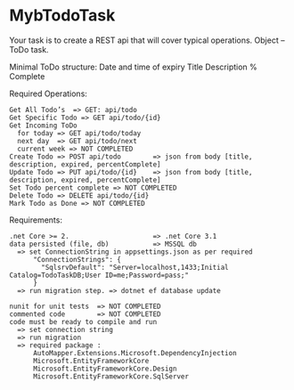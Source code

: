 # MybTodoTask

Your task is to create a REST api that will cover typical operations.
Object – ToDo task.

Minimal ToDo structure:
    Date and time of expiry
    Title
    Description
    % Complete

 

 


Required Operations:

    Get All Todo’s  => GET: api/todo
    Get Specific Todo => GET api/todo/{id}
    Get Incoming ToDo
      for today => GET api/todo/today
      next day  => GET api/todo/next
      current week => NOT COMPLETED
    Create Todo => POST api/todo        => json from body [title, description, expired, percentComplete]
    Update Todo => PUT api/todo/{id}    => json from body [title, description, expired, percentComplete]
    Set Todo percent complete => NOT COMPLETED
    Delete Todo => DELETE api/todo/{id}
    Mark Todo as Done => NOT COMPLETED
          
Requirements:

    .net Core >= 2.                     => .net Core 3.1
    data persisted (file, db)           => MSSQL db
      => set ConnectionString in appsettings.json as per required
          "ConnectionStrings": {
            "SqlsrvDefault": "Server=localhost,1433;Initial Catalog=TodoTaskDB;User ID=me;Password=pass;"
          }
      => run migration step. => dotnet ef database update
          
    nunit for unit tests  => NOT COMPLETED
    commented code        => NOT COMPLETED
    code must be ready to compile and run
      => set connection string
      => run migration
      => required package :
          AutoMapper.Extensions.Microsoft.DependencyInjection
          Microsoft.EntityFrameworkCore
          Microsoft.EntityFrameworkCore.Design
          Microsoft.EntityFrameworkCore.SqlServer
